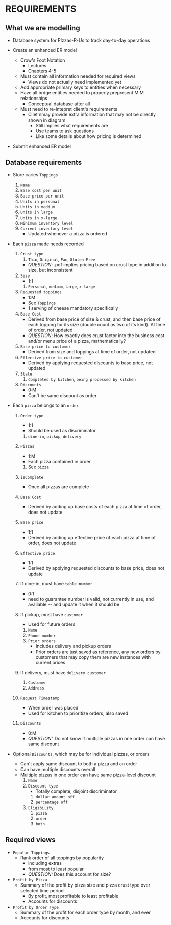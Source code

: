 # REQUIREMENTS

## What we are modelling

* Database system for PIzzas-R-Us to track day-to-day operations
* Create an enhanced ER model
  * Crow's Foot Notation
    * Lectures
    * Chapters 4-5
  * Must contain all information needed for required views
    * Views do not actually need implemented yet
  * Add appropriate primary keys to entities when necessary
  * Have all brdge entities needed to properly prepresent M:M relationships
    * Conceptual database after all
  * Must need to re-intepret client's requirements
    * Cliet nmay provide extra information that may not be directly shown in diagram
      * Still implies what requirements are
      * Use teams to ask questions
      * Like some details about how pricing is determined

* Submit enhanced ER model

## Database requirements

* Store caries `Toppings`
    1. `Name`
    2. `Base cost per unit`
    3. `Base price per unit`
    4. `Units in personal`
    5. `Units in medium`
    6. `Units in large`
    7. `Units in x-large`
    8. `Minimum inventory level`
    9. `Current inventory level`
        * Updated whenever a pizza is ordered

* Each `pizza` made needs recorded
  1. `Crust type`
        1. `Thin`, `Original`, `Pan`, `Gluten-Free`
        * *QUESTION*: .pdf implies pricing based on crust type in addition to size, but inconsistent
  2. `Size`
      * 1:1
     1. `Personal`, `medium`, `large`, `x-large`
  3. `Requested toppings`
     * 1:M
     * See `Toppings`
     * 1 serving of cheese mandatory specifically
  4. `Base Cost`
      * Derived from base price of size & crust, and then base price of each topping for its size (double count as two of its kind). At time of order, not updated
      * *QUESTION*: How exactly does crust factor into the business cost and/or menu price of a pizza, mathematically?
  5. `Base price to customer`
      * Derived from size and toppings at time of order, not updated
  6. `Effective price to customer`
      * Derived by applying requested discounts to base price, not updated
  7. `State`
      1. `Completed by kitchen`, `being processed by kitchen`
  8. `Discounts`
      * 0:M
      * Can't be same discount as order

* Each `pizza` belongs to an `order`

  1. `Order type`
      * 1:1
      * Should be used as discriminator
      1. `dine-in`, `pickup`, `delivery`
  2. `Pizzas`
      * 1:M
      * Each pizza contained in order
      1. See `pizza`

  3. `isComplete`
      * Once all pizzas are complete

  4. `Base Cost`
      * Derived by adding up base costs of each pizza at time of order, does not update

  5. `Base price`
      * 1:1
      * Derived by adding up effective price of each pizza at time of order, does not update

  6. `Effective price`
      * 1:1
      * Derived by applying requested discounts to base price, does not update

  7. If dine-in, must have `table number`
      * 0:1
      * need to guarantee number is valid, not currently in use, and available -- and update it when it should be

  8. If pickup, must have `customer`
      * Used for future orders
      1. `Name`
      2. `Phone number`
      3. `Prior orders`
          * Includes delivery and pickup orders
          * Prior orders are just saved as reference, any new orders by customers that may copy them are new instances with current prices

  9. If delivery, must have `delivery customer`
      1. `Customer`
      2. `Address`

  10. `Request Timestamp`
      * When order was placed
      * Used for kitchen to prioritize orders, also saved

  11. `Discounts`
      * 0:M
      * *QUESTION*" Do not know if multiple pizzas in one order can have same discount

* Optional `Discounts`, which may be for individual pizzas, or orders
  * Can't apply same discount to both a pizza and an order
  * Can have multiple discounts overall
  * Multiple pizzas in one order can have same pizza-level discount
    1. `Name`
    2. `Discount type`
        * Totally complete, disjoint discriminator
        1. `dollar amount off`
        2. `percentage off`
    3. `Eligibility`
        1. `pizza`
        2. `order`
        3. `both`

## Required views

* `Popular Toppings`
  * Rank order of all toppings by popularity
    * including extras
    * from most to least popular
    * *QUESTION:* Does this account for size?
* `Profit by Pizza`
  * Summary of the profit by pizza size and pizza crust type over selected time period
    * By profit, most profitable to least profitable
    * Accounts for discounts
* `Profit by Order Type`
  * Summary of the profit for each order type by month, and ever
  * Accounts for discounts
